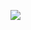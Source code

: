 [![](https://github.com/fiji/Auto_Threshold/actions/workflows/build-main.yml/badge.svg)](https://github.com/fiji/Auto_Threshold/actions/workflows/build-main.yml)

